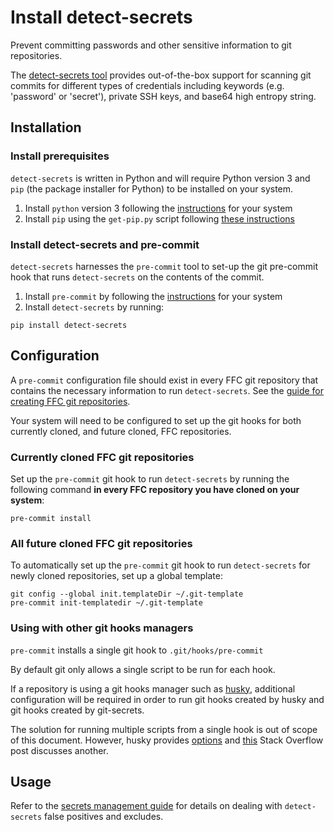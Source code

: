 # Install detect-secrets

Prevent committing passwords and other sensitive information to git repositories.

The [detect-secrets tool](https://github.com/Yelp/detect-secrets) provides out-of-the-box
support for scanning git commits for different types of credentials including keywords
(e.g. 'password' or 'secret'), private SSH keys, and base64 high entropy string.

## Installation

### Install prerequisites

`detect-secrets` is written in Python and will require Python version 3 and
`pip` (the package installer for Python) to be installed on your system.

1. Install `python` version 3 following the [instructions](https://www.python.org/downloads/) for your system
2. Install `pip` using the `get-pip.py` script following [these instructions](https://pip.pypa.io/en/stable/installing/)

### Install detect-secrets and pre-commit

`detect-secrets` harnesses the `pre-commit` tool to set-up the git pre-commit hook
that runs `detect-secrets` on the contents of the commit.

1. Install `pre-commit` by following the [instructions](https://pre-commit.com/#install) for your system
2. Install `detect-secrets` by running:

```
pip install detect-secrets
```

## Configuration

A `pre-commit` configuration file should exist in every FFC git repository that contains the necessary information to run `detect-secrets`. See the [guide for creating FFC git repositories](../source-code.md).

Your system will need to be configured to set up the git hooks for both currently cloned, and future cloned, FFC repositories.

### Currently cloned FFC git repositories

Set up the `pre-commit` git hook to run `detect-secrets` by running the following command **in every FFC repository you have cloned on your system**:

```
pre-commit install
```

### All future cloned FFC git repositories

To automatically set up the `pre-commit` git hook to run `detect-secrets` for newly cloned repositories, set up a global template:

```
git config --global init.templateDir ~/.git-template
pre-commit init-templatedir ~/.git-template
```

### Using with other git hooks managers

`pre-commit` installs a single git hook to `.git/hooks/pre-commit`

By default git only allows a single script to be run for each hook.

If a repository is using a git hooks manager such as
[husky](https://www.npmjs.com/package/husky), additional configuration will be
required in order to run git hooks created by husky and git hooks created by
git-secrets.

The solution for running multiple scripts from a single hook is out of scope of
this document. However, husky provides
[options](https://www.npmjs.com/package/husky#multiple-commands) and
[this](https://stackoverflow.com/a/26624598) Stack Overflow post discusses
another.

## Usage

Refer to the [secrets management guide](../secrets-management.md) for details on dealing
with `detect-secrets` false positives and excludes.